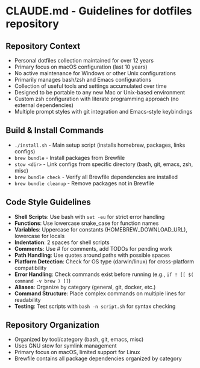 # CLAUDE.md - Guidelines for dotfiles repository

## Repository Context
- Personal dotfiles collection maintained for over 12 years
- Primary focus on macOS configuration (last 10 years)
- No active maintenance for Windows or other Unix configurations
- Primarily manages bash/zsh and Emacs configurations
- Collection of useful tools and settings accumulated over time
- Designed to be portable to any new Mac or Unix-based environment
- Custom zsh configuration with literate programming approach (no external dependencies)
- Multiple prompt styles with git integration and Emacs-style keybindings

## Build & Install Commands
- `./install.sh` - Main setup script (installs homebrew, packages, links configs)
- `brew bundle` - Install packages from Brewfile
- `stow <dir>` - Link configs from specific directory (bash, git, emacs, zsh, misc)
- `brew bundle check` - Verify all Brewfile dependencies are installed
- `brew bundle cleanup` - Remove packages not in Brewfile

## Code Style Guidelines
- **Shell Scripts**: Use bash with `set -eu` for strict error handling
- **Functions**: Use lowercase snake_case for function names
- **Variables**: Uppercase for constants (HOMEBREW_DOWNLOAD_URL), lowercase for locals
- **Indentation**: 2 spaces for shell scripts
- **Comments**: Use # for comments, add TODOs for pending work
- **Path Handling**: Use quotes around paths with possible spaces
- **Platform Detection**: Check for OS type (darwin/linux) for cross-platform compatibility
- **Error Handling**: Check commands exist before running (e.g., `if ! [[ $( command -v brew ) ]]`)
- **Aliases**: Organize by category (general, git, docker, etc.)
- **Command Structure**: Place complex commands on multiple lines for readability
- **Testing**: Test scripts with `bash -n script.sh` for syntax checking

## Repository Organization
- Organized by tool/category (bash, git, emacs, misc)
- Uses GNU stow for symlink management
- Primary focus on macOS, limited support for Linux
- Brewfile contains all package dependencies organized by category